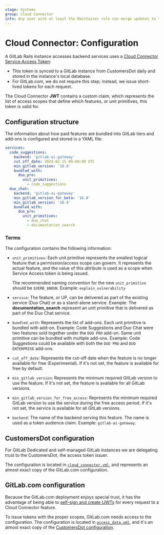 ```yaml
---
stage: Systems
group: Cloud Connector
info: Any user with at least the Maintainer role can merge updates to this content. For details, see https://docs.gitlab.com/ee/development/development_processes.html#development-guidelines-review.
---
```


# Cloud Connector: Configuration

A GitLab Rails instance accesses backend services uses a [Cloud Connector Service Access Token](architecture.md#access-control):

- This token is synced to a GitLab instance from CustomersDot daily and stored in the instance's local database.
- For GitLab.com, we do not require this step; instead, we issue short-lived tokens for each request.

The Cloud Connector **JWT** contains a custom claim, which represents the list of access scopes that define which features, or unit primitives, this token is valid for.

## Configuration structure

The information about how paid features are bundled into GitLab tiers and add-ons is configured and stored in a YAML file:

```yaml
services:
  code_suggestions:
    backend: 'gitlab-ai-gateway'
    cut_off_date: 2024-02-15 00:00:00 UTC
    min_gitlab_version: '16.8'
    bundled_with:
      duo_pro:
        unit_primitives:
          - code_suggestions
  duo_chat:
    backend: 'gitlab-ai-gateway'
    min_gitlab_version_for_beta: '16.8'
    min_gitlab_version: '16.9'
    bundled_with:
      duo_pro:
        unit_primitives:
          - duo_chat
          - documentation_search
```

### Terms

The configuration contains the following information:

- `unit_primitives`: Each unit primitive represents the smallest logical feature that a permission/access scope can govern.
  It represents the actual feature,
  and the value of this attribute is used as a scope when Service Access token is being issued.

  The recommended naming convention for the new `unit_primitive` should be `$VERB_$NOUN`. Example: `explain_vulnerability`
- `service`: The feature, or UP, can be delivered as part of the existing service (Duo Chat) or as a stand-alone service.
  Example: The **documentation_search** represent an unit primitive that is delivered as part of the Duo Chat service.
- `bundled_with`: Represents the list of add-ons. Each unit primitive is bundled with add-on.
  Example: Code Suggestions and Duo Chat were two features sold together under the `DUO PRO` add-on.
  Same unit primitive can be bundled with multiple add-ons.
  Example: Code Suggestions could be available with both the `DUO PRO` and `DUO ENTERPRISE` add-ons.
- `cut_off_date`: Represents the cut-off date when the feature is no longer available for free (Experimental).
  If it's not set, the feature is available for free by default.
- `min_gitlab_version`: Represents the minimum required GitLab version to use the feature.
  If it's not set, the feature is available for all GitLab versions.
- `min_gitlab_version_for_free_access`: Represents the minimum required GitLab version to use the service during the free access period.
  If it's not set, the service is available for all GitLab versions.
- `backend`: The name of the backend serving this feature. The name is used as a token audience claim.
  Example: `gitlab-ai-gateway`.

## CustomersDot configuration

For GitLab Dedicated and self-managed GitLab instances we are delegating trust to the CustomersDot, the access token issuer.

The configuration is located in [`cloud_connector.yml`](https://gitlab.com/gitlab-org/customers-gitlab-com/-/blob/main/config/cloud_connector.yml),
and represents an almost exact copy of the GitLab.com configuration.

## GitLab.com configuration

Because the GitLab.com deployment enjoys special trust, it has the advantage of being able to [self-sign and create IJWTs](architecture.md#gitlabcom) for every request to a Cloud Connector feature.

To issue tokens with the proper scopes, GitLab.com needs access to the configuration.
The configuration is located in [`access_data.yml`](https://gitlab.com/gitlab-org/gitlab/-/blob/master/ee/config/cloud_connector/access_data.yml),
and it's an almost exact copy of the [CustomersDot configuration](#customersdot-configuration).
